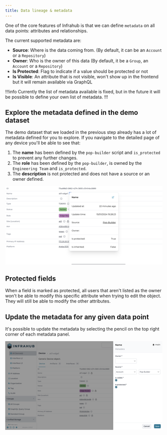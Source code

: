 ```yaml
---
title: Data lineage & metadata
---
```


One of the core features of Infrahub is that we can define `metadata` on all data points: attributes and relationships.

The current supported metadata are:

- **Source**: Where is the data coming from. (By default, it can be an `Account` or a `Repository`)
- **Owner**: Who is the owner of this data (By default, it be a `Group`, an `Account` or a `Repository`)
- **Is Protected**: Flag to indicate if a value should be protected or not
- **Is Visible**: An attribute that is not visible, won't show up in the frontend but it will remain available via GraphQL

!!!info
Currently the list of metadata available is fixed, but in the future it will be possible to define your own list of metadata.
!!!

## Explore the metadata defined in the demo dataset

The demo dataset that we loaded in the previous step already has a lot of metadata defined for you to explore.
If you navigate to the detailed page of any device you'll be able to see that:

1. The **name** has been defined by the `pop-builder` script and `is_protected` to prevent any further changes.
2. The **role** has been defined by the `pop-builder`, is owned by the `Engineering Team` and `is_protected`.
3. The **description** is not protected and does not have a source or an owner defined.

![](../../media/tutorial/tutorial-4-data.cy.ts/tutorial_4_metadata.png)

## Protected fields

When a field is marked as protected, all users that aren't listed as the owner won't be able to modify this specific attribute when trying to edit the object. They will still be able to modify the other attributes.

## Update the metadata for any given data point

It's possible to update the metadata by selecting the pencil on the top right corner of each metadata panel.

![](../../media/tutorial/tutorial-4-data.cy.ts/tutorial_4_metadata_edit.png)
